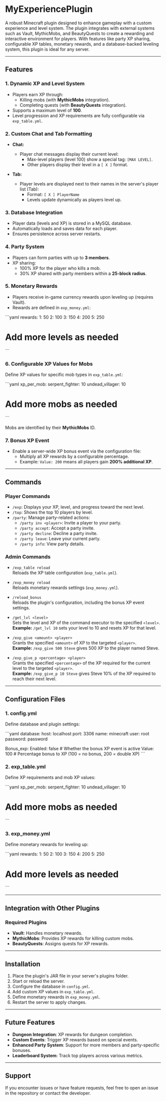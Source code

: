 # MyExperiencePlugin

A robust Minecraft plugin designed to enhance gameplay with a custom experience and level system. The plugin integrates with external systems such as Vault, MythicMobs, and BeautyQuests to create a rewarding and interactive environment for players. With features like party XP sharing, configurable XP tables, monetary rewards, and a database-backed leveling system, this plugin is ideal for any server.

---

## Features

### **1. Dynamic XP and Level System**
- Players earn XP through:
  - Killing mobs (with **MythicMobs** integration).
  - Completing quests (with **BeautyQuests** integration).
- Supports a maximum level of **100**.
- Level progression and XP requirements are fully configurable via `exp_table.yml`.

### **2. Custom Chat and Tab Formatting**

- **Chat:**
  - Player chat messages display their current level:
    - Max-level players (level 100) show a special tag: `[MAX LEVEL]`.
    - Other players display their level in a `[ X ]` format.

- **Tab:**
  - Player levels are displayed next to their names in the server's player list (Tab):
    - Format: `[ X ] PlayerName`
    - Levels update dynamically as players level up.


### **3. Database Integration**
- Player data (levels and XP) is stored in a MySQL database.
- Automatically loads and saves data for each player.
- Ensures persistence across server restarts.

### **4. Party System**
- Players can form parties with up to **3 members**.
- XP sharing:
  - 100% XP for the player who kills a mob.
  - 30% XP shared with party members within a **25-block radius**.

### **5. Monetary Rewards**
- Players receive in-game currency rewards upon leveling up (requires Vault).
- Rewards are defined in `exp_money.yml`:

\`\`\`yaml
rewards:
  1: 50
  2: 100
  3: 150
  4: 200
  5: 250
  # Add more levels as needed
\`\`\`

### **6. Configurable XP Values for Mobs**
Define XP values for specific mob types in `exp_table.yml`:

\`\`\`yaml
xp_per_mob:
  serpent_fighter: 10
  undead_villager: 10
  # Add more mobs as needed
\`\`\`

Mobs are identified by their **MythicMobs** ID.

### **7. Bonus XP Event**
- Enable a server-wide XP bonus event via the configuration file:
  - Multiply all XP rewards by a configurable percentage.
  - Example: `Value: 200` means all players gain **200% additional XP**.

---

## Commands

### **Player Commands**
- `/exp`: Displays your XP, level, and progress toward the next level.
- `/top`: Shows the top 10 players by level.
- `/party`: Manage party-related actions:
  - `/party inv <player>`: Invite a player to your party.
  - `/party accept`: Accept a party invite.
  - `/party decline`: Decline a party invite.
  - `/party leave`: Leave your current party.
  - `/party info`: View party details.

### **Admin Commands**

- `/exp_table reload`  
  Reloads the XP table configuration (`exp_table.yml`).

- `/exp_money reload`  
  Reloads monetary rewards settings (`exp_money.yml`).

- `/reload_bonus`  
  Reloads the plugin's configuration, including the bonus XP event settings.

- `/get_lvl <level>`  
  Sets the level and XP of the command executor to the specified `<level>`.  
  **Example:** `/get_lvl 10` sets your level to 10 and resets XP for that level.

- `/exp_give <amount> <player>`  
  Grants the specified `<amount>` of XP to the targeted `<player>`.  
  **Example:** `/exp_give 500 Steve` gives 500 XP to the player named Steve.

- `/exp_give_p <percentage> <player>`  
  Grants the specified `<percentage>` of the XP required for the current level to the targeted `<player>`.  
  **Example:** `/exp_give_p 10 Steve` gives Steve 10% of the XP required to reach their next level.

---

## Configuration Files

### **1. config.yml**
Define database and plugin settings:

\`\`\`yaml
database:
  host: localhost
  port: 3306
  name: minecraft
  user: root
  password: password

Bonus_exp:
  Enabled: false # Whether the bonus XP event is active
  Value: 100     # Percentage bonus to XP (100 = no bonus, 200 = double XP)
\`\`\`

### **2. exp_table.yml**
Define XP requirements and mob XP values:

\`\`\`yaml
xp_per_mob:
  serpent_fighter: 10
  undead_villager: 10
  # Add more mobs as needed
\`\`\`

### **3. exp_money.yml**
Define monetary rewards for leveling up:

\`\`\`yaml
rewards:
  1: 50
  2: 100
  3: 150
  4: 200
  5: 250
  # Add more levels as needed
\`\`\`

---

## Integration with Other Plugins

### **Required Plugins**
- **Vault**: Handles monetary rewards.
- **MythicMobs**: Provides XP rewards for killing custom mobs.
- **BeautyQuests**: Assigns quests for XP rewards.

---

## Installation

1. Place the plugin's JAR file in your server's plugins folder.
2. Start or reload the server.
3. Configure the database in `config.yml`.
4. Add custom XP values in `exp_table.yml`.
5. Define monetary rewards in `exp_money.yml`.
6. Restart the server to apply changes.

---

## Future Features

- **Dungeon Integration**: XP rewards for dungeon completion.
- **Custom Events**: Trigger XP rewards based on special events.
- **Enhanced Party System**: Support for more members and party-specific bonuses.
- **Leaderboard System**: Track top players across various metrics.

---

## Support

If you encounter issues or have feature requests, feel free to open an issue in the repository or contact the developer.
